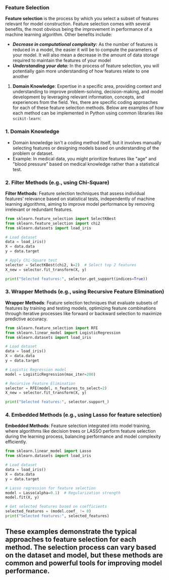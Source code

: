 ### Feature Selection
**Feature selection** is the process by which you select a subset of features relevant for model construction. Feature selection comes with several benefits, the most obvious being the improvement in performance of a machine learning algorithm. Other benefits include:
- ***Decrease in computational complexity:*** As the number of features is reduced in a model, the easier it will be to compute the parameters of your model. It will also mean a decrease in the amount of data storage required to maintain the features of your model
- ***Understanding your data:*** In the process of feature selection, you will potentially gain more understanding of how features relate to one another

1. **Domain Knowledge**: Expertise in a specific area, providing context and understanding to improve problem-solving, decision-making, and model development by leveraging relevant information, concepts, and experiences from the field.
Yes, there are specific coding approaches for each of these feature selection methods. Below are examples of how each method can be implemented in Python using common libraries like `scikit-learn`:

### 1. **Domain Knowledge**
   - Domain knowledge isn't a coding method itself, but it involves manually selecting features or designing models based on understanding of the problem or dataset.
   - Example: In medical data, you might prioritize features like "age" and "blood pressure" based on medical knowledge rather than a statistical test.

### 2. **Filter Methods (e.g., using Chi-Square)**
**Filter Methods**: Feature selection techniques that assess individual features’ relevance based on statistical tests, independently of machine learning algorithms, aiming to improve model performance by removing irrelevant or redundant features.

   ```python
   from sklearn.feature_selection import SelectKBest
   from sklearn.feature_selection import chi2
   from sklearn.datasets import load_iris

   # Load dataset
   data = load_iris()
   X = data.data
   y = data.target

   # Apply Chi-Square test
   selector = SelectKBest(chi2, k=2)  # Select top 2 features
   X_new = selector.fit_transform(X, y)

   print("Selected features:", selector.get_support(indices=True))
   ```

### 3. **Wrapper Methods (e.g., using Recursive Feature Elimination)**
**Wrapper Methods**: Feature selection techniques that evaluate subsets of features by training and testing models, optimizing feature combinations through iterative processes like forward or backward selection to maximize predictive accuracy.

   ```python
   from sklearn.feature_selection import RFE
   from sklearn.linear_model import LogisticRegression
   from sklearn.datasets import load_iris

   # Load dataset
   data = load_iris()
   X = data.data
   y = data.target

   # Logistic Regression model
   model = LogisticRegression(max_iter=200)

   # Recursive Feature Elimination
   selector = RFE(model, n_features_to_select=2)
   X_new = selector.fit_transform(X, y)

   print("Selected features:", selector.support_)
   ```

### 4. **Embedded Methods (e.g., using Lasso for feature selection)**
**Embedded Methods**: Feature selection integrated into model training, where algorithms like decision trees or LASSO perform feature selection during the learning process, balancing performance and model complexity efficiently.

   ```python
   from sklearn.linear_model import Lasso
   from sklearn.datasets import load_iris

   # Load dataset
   data = load_iris()
   X = data.data
   y = data.target

   # Lasso regression for feature selection
   model = Lasso(alpha=0.1)  # Regularization strength
   model.fit(X, y)

   # Get selected features based on coefficients
   selected_features = (model.coef_ != 0)
   print("Selected features:", selected_features)
   ```

These examples demonstrate the typical approaches to feature selection for each method. The selection process can vary based on the dataset and model, but these methods are common and powerful tools for improving model performance.
---
